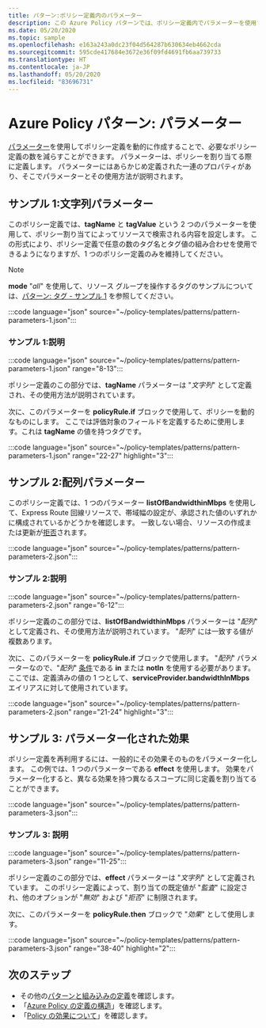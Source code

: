 ```yaml
---
title: パターン:ポリシー定義内のパラメーター
description: この Azure Policy パターンでは、ポリシー定義内でパラメーターを使用する方法の例を示します。
ms.date: 05/20/2020
ms.topic: sample
ms.openlocfilehash: e163a243a0dc23f04d564287b630634eb4662cda
ms.sourcegitcommit: 595cde417684e3672e36f09fd4691fb6aa739733
ms.translationtype: HT
ms.contentlocale: ja-JP
ms.lasthandoff: 05/20/2020
ms.locfileid: "83696731"
---
```

# <a name="azure-policy-pattern-parameters"></a>Azure Policy パターン: パラメーター

[パラメーター](../concepts/definition-structure.md#parameters)を使用してポリシー定義を動的に作成することで、必要なポリシー定義の数を減らすことができます。 パラメーターは、ポリシーを割り当てる際に定義します。 パラメーターにはあらかじめ定義された一連のプロパティがあり、そこでパラメーターとその使用方法が説明されます。

## <a name="sample-1-string-parameters"></a>サンプル 1:文字列パラメーター

このポリシー定義では、**tagName** と **tagValue** という 2 つのパラメーターを使用して、ポリシー割り当てによってリソースで検索される内容を設定します。 この形式により、ポリシー定義で任意の数のタグ名とタグ値の組み合わせを使用できるようになりますが、1 つのポリシー定義のみを維持してください。

> [!NOTE]
> **mode** "_all_" を使用して、リソース グループを操作するタグのサンプルについては、[パターン: タグ - サンプル 1](./pattern-tags.md#sample-1-parameterize-tags) を参照してください。

:::code language="json" source="~/policy-templates/patterns/pattern-parameters-1.json":::

### <a name="sample-1-explanation"></a>サンプル 1:説明

:::code language="json" source="~/policy-templates/patterns/pattern-parameters-1.json" range="8-13":::

ポリシー定義のこの部分では、**tagName** パラメーターは "_文字列_" として定義され、その使用方法が説明されています。

次に、このパラメーターを **policyRule.if** ブロックで使用して、ポリシーを動的なものにします。 ここでは評価対象のフィールドを定義するために使用します。これは **tagName** の値を持つタグです。

:::code language="json" source="~/policy-templates/patterns/pattern-parameters-1.json" range="22-27" highlight="3":::

## <a name="sample-2-array-parameters"></a>サンプル 2:配列パラメーター

このポリシー定義では、1 つのパラメーター **listOfBandwidthinMbps** を使用して、Express Route 回線リソースで、帯域幅の設定が、承認された値のいずれかに構成されているかどうかを確認します。 一致しない場合、リソースの作成または更新が[拒否](../concepts/effects.md#deny)されます。

:::code language="json" source="~/policy-templates/patterns/pattern-parameters-2.json":::

### <a name="sample-2-explanation"></a>サンプル 2:説明

:::code language="json" source="~/policy-templates/patterns/pattern-parameters-2.json" range="6-12":::

ポリシー定義のこの部分では、**listOfBandwidthinMbps** パラメーターは "_配列_" として定義され、その使用方法が説明されています。 "_配列_" には一致する値が複数あります。

次に、このパラメーターを **policyRule.if** ブロックで使用します。 "_配列_" パラメーターなので、"_配列_" 
[条件](../concepts/definition-structure.md#conditions)である **in** または **notIn** を使用する必要があります。
ここでは、定義済みの値の 1 つとして、**serviceProvider.bandwidthInMbps** エイリアスに対して使用されています。

:::code language="json" source="~/policy-templates/patterns/pattern-parameters-2.json" range="21-24" highlight="3":::

## <a name="sample-3-parameterized-effect"></a>サンプル 3: パラメーター化された効果

ポリシー定義を再利用するには、一般的にその効果そのものをパラメーター化します。 この例では、1 つのパラメーターである **effect** を使用します。 効果をパラメーター化すると、異なる効果を持つ異なるスコープに同じ定義を割り当てることができます。

:::code language="json" source="~/policy-templates/patterns/pattern-parameters-3.json":::

### <a name="sample-3-explanation"></a>サンプル 3: 説明

:::code language="json" source="~/policy-templates/patterns/pattern-parameters-3.json" range="11-25":::

ポリシー定義のこの部分では、**effect** パラメーターは "_文字列_" として定義されています。 このポリシー定義によって、割り当ての既定値が "_監査_" に設定され、他のオプションが "_無効_" および "_拒否_" に制限されます。

次に、このパラメーターを **policyRule.then** ブロックで "_効果_" として使用します。

:::code language="json" source="~/policy-templates/patterns/pattern-parameters-3.json" range="38-40" highlight="2":::

## <a name="next-steps"></a>次のステップ

- その他の[パターンと組み込みの定義](./index.md)を確認します。
- 「[Azure Policy の定義の構造](../concepts/definition-structure.md)」を確認します。
- 「[Policy の効果について](../concepts/effects.md)」を確認します。